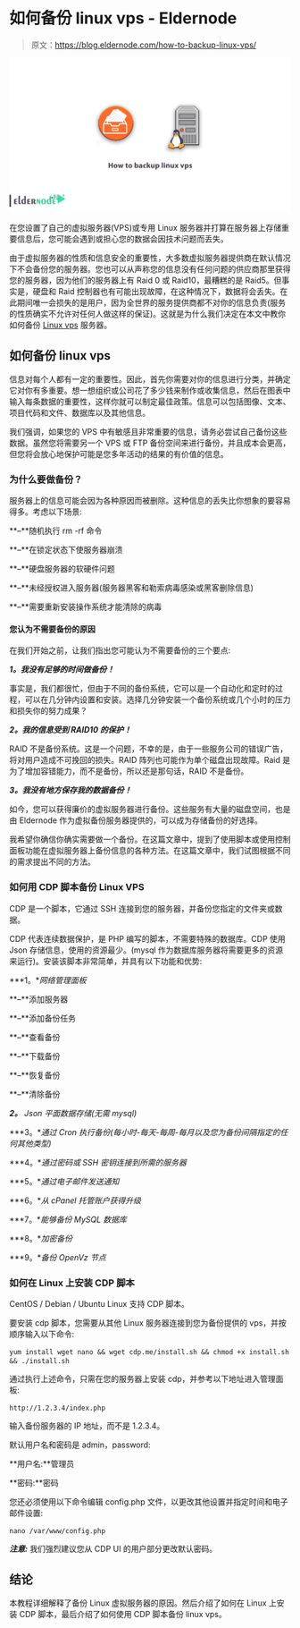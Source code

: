# 如何备份 linux vps - Eldernode

> 原文：<https://blog.eldernode.com/how-to-backup-linux-vps/>

![How to backup linux vps](img/dde8e7013855cdb5583c292e229dec65.png)

在您设置了自己的虚拟服务器(VPS)或专用 Linux 服务器并打算在服务器上存储重要信息后，您可能会遇到或担心您的数据会因技术问题而丢失。

由于虚拟服务器的性质和信息安全的重要性，大多数虚拟服务器提供商在默认情况下不会备份您的服务器。您也可以从声称您的信息没有任何问题的供应商那里获得您的服务器，因为他们的服务器上有 Raid 0 或 Raid10，最糟糕的是 Raid5。但事实是，硬盘和 Raid 控制器也有可能出现故障，在这种情况下，数据将会丢失。在此期间唯一会损失的是用户，因为全世界的服务提供商都不对你的信息负责(服务的性质确实不允许对任何人做这样的保证)。这就是为什么我们决定在本文中教你如何备份 [Linux vps](https://eldernode.com/linux-vps/) 服务器。

## 如何备份 linux vps

信息对每个人都有一定的重要性。因此，首先你需要对你的信息进行分类，并确定它对你有多重要。想一想组织或公司花了多少钱来制作或收集信息，然后在图表中输入每条数据的重要性，这样你就可以制定最佳政策。信息可以包括图像、文本、项目代码和文件、数据库以及其他信息。

我们强调，如果您的 VPS 中有敏感且非常重要的信息，请务必尝试自己备份这些数据。虽然您将需要另一个 VPS 或 FTP 备份空间来进行备份，并且成本会更高，但您将会放心地保护可能是您多年活动的结果的有价值的信息。

### 为什么要做备份？

服务器上的信息可能会因为各种原因而被删除。这种信息的丢失比你想象的要容易得多。考虑以下场景:

**–**随机执行 rm -rf 命令

**–**在锁定状态下使服务器崩溃

**–**硬盘服务器的软硬件问题

**–**未经授权进入服务器(服务器黑客和勒索病毒感染或黑客删除信息)

**–**需要重新安装操作系统才能清除的病毒

#### 您认为不需要备份的原因

在我们开始之前，让我们指出您可能认为不需要备份的三个要点:

***1。我没有足够的时间做备份！***

事实是，我们都很忙，但由于不同的备份系统，它可以是一个自动化和定时的过程，可以在几分钟内设置和安装。选择几分钟安装一个备份系统或几个小时的压力和损失你的努力成果？

***2。我的信息受到 RAID10 的保护！***

RAID 不是备份系统。这是一个问题，不幸的是，由于一些服务公司的错误广告，将对用户造成不可挽回的损失。RAID 阵列也可能作为单个磁盘出现故障。Raid 是为了增加容错能力，而不是备份，所以还是那句话，RAID 不是备份。

***3。我没有地方保存我的数据备份！***

如今，您可以获得廉价的虚拟服务器进行备份。这些服务有大量的磁盘空间，也是由 Eldernode 作为虚拟备份服务器提供的，可以成为存储备份的好选择。

我希望你确信你确实需要做一个备份。在这篇文章中，提到了使用脚本或使用控制面板功能在虚拟服务器上备份信息的各种方法。在这篇文章中，我们试图根据不同的需求提出不同的方法。

### 如何用 CDP 脚本备份 Linux VPS

CDP 是一个脚本，它通过 SSH 连接到您的服务器，并备份您指定的文件夹或数据。

CDP 代表连续数据保护，是 PHP 编写的脚本，不需要特殊的数据库。CDP 使用 Json 存储信息，使用的资源最少。(mysql 作为数据库服务器将需要更多的资源来运行)。安装该脚本非常简单，并具有以下功能和优势:

***1。**网络管理面板*

**–**添加服务器

**–**添加备份任务

**–**查看备份

**–**下载备份

**–**恢复备份

**–**清除备份

***2。** Json 平面数据存储(无需 mysql)*

***3。**通过 Cron 执行备份(每小时-每天-每周-每月以及您为备份间隔指定的任何其他类型)*

***4。**通过密码或 SSH 密钥连接到所需的服务器*

***5。**通过电子邮件发送通知*

***6。**从 cPanel 托管账户获得升级*

***7。**能够备份 MySQL 数据库*

***8。**加密备份*

***9。**备份 OpenVz 节点*

### 如何在 Linux 上安装 CDP 脚本

CentOS / Debian / Ubuntu Linux 支持 CDP 脚本。

要安装 cdp 脚本，您需要从其他 Linux 服务器连接到您为备份提供的 vps，并按顺序输入以下命令:

```
yum install wget nano && wget cdp.me/install.sh && chmod +x install.sh && ./install.sh
```

通过执行上述命令，只需在您的服务器上安装 cdp，并参考以下地址进入管理面板:

```
http://1.2.3.4/index.php
```

输入备份服务器的 IP 地址，而不是 1.2.3.4。

默认用户名和密码是 admin，password:

**用户名:**管理员

**密码:**密码

您还必须使用以下命令编辑 config.php 文件，以更改其他设置并指定时间和电子邮件设置:

```
nano /var/www/config.php
```

***注意:*** 我们强烈建议您从 CDP UI 的用户部分更改默认密码。

## 结论

本教程详细解释了备份 Linux 虚拟服务器的原因。然后介绍了如何在 Linux 上安装 CDP 脚本，最后介绍了如何使用 CDP 脚本备份 linux vps。